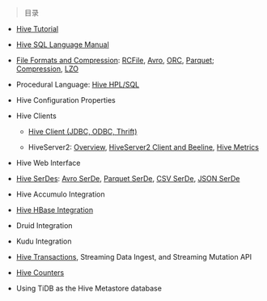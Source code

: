 
> 目录

- [Hive Tutorial](https://github.com/ZGG2016/hive-website/blob/master/User%20Documentation/Hive%20Tutorial.md)

- [Hive SQL Language Manual](https://github.com/ZGG2016/hive-website/blob/master/User%20Documentation/Hive%20SQL%20Language%20Manual/0%E7%9B%AE%E5%BD%95.md)

- [File Formats and Compression](https://github.com/ZGG2016/hive-website/blob/master/User%20Documentation/File%20Formats%20and%20Compression/0%E7%9B%AE%E5%BD%95.md):  [RCFile](https://github.com/ZGG2016/hive-website/blob/master/User%20Documentation/File%20Formats%20and%20Compression/RCFile.md), [Avro](https://github.com/ZGG2016/hive-website/blob/master/User%20Documentation/Hive%20SQL%20Language%20Manual/Avro%20Files.md), [ORC](https://github.com/ZGG2016/hive-website/blob/master/User%20Documentation/Hive%20SQL%20Language%20Manual/ORC%20Files.md), [Parquet](https://github.com/ZGG2016/hive-website/blob/master/User%20Documentation/Hive%20SQL%20Language%20Manual/Parquet.md); [Compression](https://github.com/ZGG2016/hive-website/blob/master/User%20Documentation/Hive%20SQL%20Language%20Manual/Compressed%20Data%20Storage.md), [LZO](https://github.com/ZGG2016/hive-website/blob/master/User%20Documentation/Hive%20SQL%20Language%20Manual/LZO%20Compression.md)

- Procedural Language:  [Hive HPL/SQL](https://github.com/ZGG2016/hive-website/blob/master/User%20Documentation/Hive%20SQL%20Language%20Manual/Hive%20HPL-SQL.md)

- Hive Configuration Properties

- Hive Clients

	- [Hive Client (JDBC, ODBC, Thrift)](https://github.com/ZGG2016/hive-website/blob/master/User%20Documentation/Hive%20Clients/Hive%20Client%20(JDBC%2C%20ODBC%2C%20Thrift).md)

	- HiveServer2:  [Overview](https://github.com/ZGG2016/hive-website/blob/master/User%20Documentation/Hive%20Clients/HiveServer2%20Overview.md), [HiveServer2 Client and Beeline](https://github.com/ZGG2016/hive-website/blob/master/User%20Documentation/Hive%20Clients/HiveServer2%20Clients.md), [Hive Metrics](https://github.com/ZGG2016/hive-website/blob/master/User%20Documentation/Hive%20Clients/Hive%20Metrics.md)

- Hive Web Interface

- [Hive SerDes](https://github.com/ZGG2016/hive-website/blob/master/User%20Documentation/Hive%20SerDes.md):  [Avro SerDe](), [Parquet SerDe](), [CSV SerDe](), [JSON SerDe]()   

- Hive Accumulo Integration

- [Hive HBase Integration](https://github.com/ZGG2016/hive-website/blob/master/User%20Documentation/Hive%20HBase%20Integration.md)

- Druid Integration

- Kudu Integration

- [Hive Transactions](https://github.com/ZGG2016/hive-website/blob/master/User%20Documentation/Hive%20Transactions.md), Streaming Data Ingest, and Streaming Mutation API

- [Hive Counters](https://github.com/ZGG2016/hive-website/blob/master/User%20Documentation/Hive%20Counters.md)

- Using TiDB as the Hive Metastore database